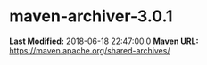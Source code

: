 # maven-archiver-3.0.1

**Last Modified:** 2018-06-18 22:47:00.0
**Maven URL:** https://maven.apache.org/shared-archives/
